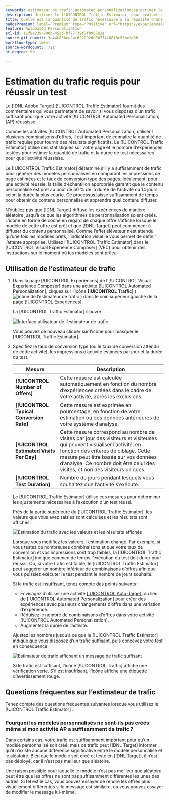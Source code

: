 ```yaml
---
keywords: estimateur de trafic;automated personalization;ap;estimer le trafic
description: Utilisez le [!UICONTROL Traffic Estimator] pour évaluer si vous avez suffisamment de trafic pour qu’une activité [!UICONTROL Automated Personalization] réussisse.
title: Quelle est la quantité de trafic nécessaire à la réussite d’une activité [!UICONTROL Automated Personalization] ?
badgePremium: label="Premium" type="Positive" url="https://experienceleague.adobe.com/docs/target/using/introduction/intro.html?lang=fr#premium newtab=true" tooltip="Voir ce qui est inclus dans Target Premium."
feature: Automated Personalization
exl-id: 11f9e239-700b-45cd-bf77-39f7f8967a2e
source-git-commit: 3a44c05bea24c622292dd0b774f88f0c93be1d88
workflow-type: tm+mt
source-wordcount: '721'
ht-degree: 9%

---
```


# Estimation du trafic requis pour réussir un test

Le [!DNL Adobe Target] [!UICONTROL Traffic Estimator] fournit des commentaires qui vous permettent de savoir si vous disposez d’un trafic suffisant pour que votre activité [!UICONTROL Automated Personalization] (AP) réussisse.

Comme les activités [!UICONTROL Automated Personalization] utilisent plusieurs combinaisons d’offres, il est important de connaître la quantité de trafic requise pour fournir des résultats significatifs. Le [!UICONTROL Traffic Estimator] utilise des statistiques sur votre page et le nombre d’expériences testées pour estimer la quantité de trafic et la durée de test nécessaires pour que l’activité réussisse.

Le [!UICONTROL Traffic Estimator] détermine s’il y a suffisamment de trafic pour générer des modèles personnalisés en comparant les impressions de page estimées et le taux de conversion type des pages. Idéalement, pour une activité réussie, la taille d’échantillon appropriée garantit que le contenu personnalisé est prêt au bout de 50 % de la durée de l’activité ou 14 jours, selon la durée la plus courte. Ce processus laisse suffisamment de temps pour obtenir du contenu personnalisé et apprendre quel contenu diffuser.

N’oubliez pas que [!DNL Target] diffuse les expériences de manière aléatoire jusqu’à ce que les algorithmes de personnalisation soient créés. L’icône en forme de coche en regard de chaque offre s’affiche lorsque le modèle de cette offre est prêt et que [!DNL Target] peut commencer à diffuser du contenu personnalisé. Comme l’effet élévateur n’est attendu qu’une fois les modèles prêts, l’indication visuelle vous permet de définir l’attente appropriée. Utilisez l’[!UICONTROL Traffic Estimator] dans le [!UICONTROL Visual Experience Composer] (VEC) pour obtenir des instructions sur le moment où les modèles sont prêts.

## Utilisation de l’estimateur de trafic

1. Dans la page [!UICONTROL Experiences] de l’[!UICONTROL Visual Experience Composer] dans une activité [!UICONTROL Automated Personalization], cliquez sur l’icône **[!UICONTROL Traffic]** ( ![icône de l’estimateur de trafic](/help/main/assets/icons/Gauge2.svg) ) dans le coin supérieur gauche de la page [!UICONTROL Experiences].

   La [!UICONTROL Traffic Estimator] s’ouvre.

   ![ Interface utilisateur de l’estimateur de trafic ](assets/ap-est.png)

   Vous pouvez de nouveau cliquer sur l’icône pour masquer le [!UICONTROL Traffic Estimator].

1. Spécifiez le taux de conversion type (ou le taux de conversion attendu de cette activité), les impressions d’activité estimées par jour et la durée du test.

   | Mesure | Description |
   | --- | --- |
   | **[!UICONTROL Number of Offers]** | Cette mesure est calculée automatiquement en fonction du nombre d’expériences créées dans le cadre de votre activité, après les exclusions. |
   | **[!UICONTROL Typical Conversion Rate]** | Cette mesure est exprimée en pourcentage, en fonction de votre estimation ou des données antérieures de votre système d’analyse. |
   | **[!UICONTROL Estimated Visits Per Day]** | Cette mesure correspond au nombre de visites par jour des visiteurs et visiteuses qui peuvent visualiser l’activité, en fonction des critères de ciblage. Cette mesure peut être basée sur vos données d’analyse. Ce nombre doit être celui des visites, et non des visiteurs uniques. |
   | **[!UICONTROL Test Duration]** | Nombre de jours pendant lesquels vous souhaitez que l’activité s’exécute. |

   Le [!UICONTROL Traffic Estimator] utilise ces mesures pour déterminer les ajustements nécessaires à l’exécution d’un test réussi.

   Près de la partie supérieure du [!UICONTROL Traffic Estimator], les valeurs que vous avez saisies sont calculées et les résultats sont affichés.

   ![Estimation du trafic avec les valeurs et les résultats affichés](assets/ap-est-no.png)

   Lorsque vous modifiez les valeurs, l’estimation change. Par exemple, si vous testez de nombreuses combinaisons et que votre taux de conversion et vos impressions sont trop faibles, la [!UICONTROL Traffic Estimator] indique combien de temps l’exécution du test doit durer pour réussir. Ou, si votre trafic est faible, le [!UICONTROL Traffic Estimator] peut suggérer un nombre inférieur de combinaisons d’offres afin que vous puissiez exécuter le test pendant le nombre de jours souhaité.

   Si le trafic est insuffisant, tenez compte des points suivants :

   * Envisagez d’utiliser une activité [[!UICONTROL Auto-Target]](/help/main/c-activities/auto-target/auto-target-to-optimize.md) au lieu de [!UICONTROL Automated Personalization] pour créer des expériences avec plusieurs changements d’offre dans une variation d’expérience.
   * Réduisez le nombre de combinaisons d’offres dans votre activité [!UICONTROL Automated Personalization].
   * Augmentez la durée de l’activité.

   Ajustez les nombres jusqu’à ce que le [!UICONTROL Traffic Estimator] indique que vous disposez d’un trafic suffisant, puis concevez votre test en conséquence.

   ![Estimateur de trafic affichant un message de trafic suffisant](assets/ap-est-yes.png)

   Si le trafic est suffisant, l’icône [!UICONTROL Traffic] affiche une vérification verte. S’il est insuffisant, l’icône affiche une étiquette d’avertissement rouge.

## Questions fréquentes sur l’estimateur de trafic

Tenez compte des questions fréquentes suivantes lorsque vous utilisez le [!UICONTROL Traffic Estimator] :

### Pourquoi les modèles personnalisés ne sont-ils pas créés même si mon activité AP a suffisamment de trafic ?

Dans certains cas, votre trafic est suffisamment important pour qu’un modèle personnalisé soit créé, mais ce trafic peut [!DNL Target] informer qu’il n’existe aucune différence significative entre le modèle personnalisé et le aléatoire. Bien que le modèle soit créé et testé en [!DNL Target], il n’est pas déployé, car il n’est pas meilleur que aléatoire.

Une raison possible pour laquelle le modèle n’est pas meilleur que aléatoire peut être que les offres ne sont pas suffisamment différentes les unes des autres. Si tel est le cas, vous pouvez essayer de rendre les offres plus visuellement différentes si le message est similaire, ou vous pouvez essayer de modifier le message lui-même.
